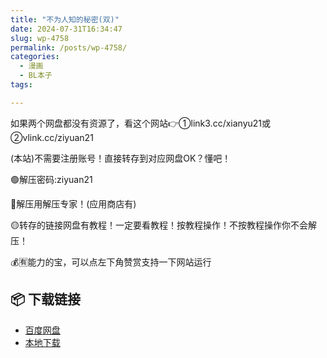 ```yaml
---
title: "不为人知的秘密(双)"
date: 2024-07-31T16:34:47
slug: wp-4758
permalink: /posts/wp-4758/
categories:
  - 漫画
  - BL本子
tags:

---
```


如果两个网盘都没有资源了，看这个网站👉①link3.cc/xianyu21或②vlink.cc/ziyuan21

(本站)不需要注册账号！直接转存到对应网盘OK？懂吧！

🟢解压密码:ziyuan21

🔵解压用解压专家！(应用商店有)

🟡转存的链接网盘有教程！一定要看教程！按教程操作！不按教程操作你不会解压！

💰🈶能力的宝，可以点左下角赞赏支持一下网站运行

## 📦 下载链接
- [百度网盘](https://blziyuan21.com/pay-download/4758?key=4dd06d401b&down_id=0)
- [本地下载](https://blziyuan21.com/pay-download/4758?key=4dd06d401b&down_id=1)

